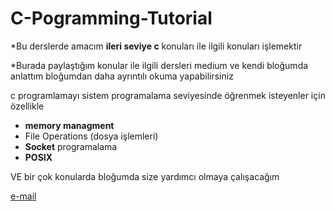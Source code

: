# C-Pogramming-Tutorial

*Bu derslerde amacım __ileri seviye c__ konuları ile ilgili konuları işlemektir

*Burada paylaştığım konular ile ilgili dersleri medium ve kendi bloğumda anlattım bloğumdan daha ayrıntılı okuma yapabilirsiniz

c programlamayı sistem programalama seviyesinde öğrenmek isteyenler için özellikle
- __memory managment__
- File Operations (dosya işlemleri)
- __Socket__ programalama
- __POSIX__



VE bir çok konularda bloğumda size yardımcı olmaya çalışacağım

[e-mail](ademcilginiu@gmail.com)
